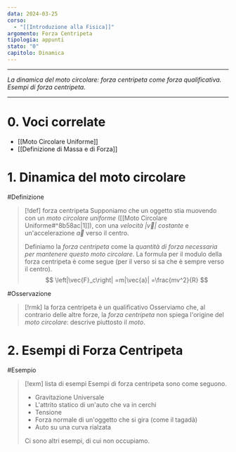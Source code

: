 ```yaml
---
data: 2024-03-25
corso:
  - "[[Introduzione alla Fisica]]"
argomento: Forza Centripeta
tipologia: appunti
stato: "0"
capitolo: Dinamica
---
```

- - -
*La dinamica del moto circolare: forza centripeta come forza qualificativa. Esempi di forza centripeta.*
- - -
# 0. Voci correlate
- [[Moto Circolare Uniforme]]
- [[Definizione di Massa e di Forza]]
# 1. Dinamica del moto circolare
#Definizione 
> [!def] forza centripeta
> Supponiamo che un oggetto stia muovendo con un *moto circolare uniforme* ([[Moto Circolare Uniforme#^8b58ac|1]]), con una *velocità $|\vec{v}|$ costante* e un'accelerazione $\vec{a}$ verso il centro.
> 
> Definiamo la *forza centripeta* come la *quantità di forza necessaria per mantenere questo moto circolare*. La formula per il modulo della forza centripeta è come segue (per il verso si sa che è sempre verso il centro).
> $$
> \left|\vec{F}_c\right| =m|\vec{a}| =\frac{mv^2}{R}
> $$

#Osservazione 
> [!rmk] la forza centripeta è un qualificativo
> Osserviamo che, al contrario delle altre forze, la *forza centripeta* non spiega l'origine del *moto circolare*: descrive piuttosto il *moto*.

# 2. Esempi di Forza Centripeta
#Esempio 
> [!exm] lista di esempi
> Esempi di forza centripeta sono come seguono.
> - Gravitazione Universale
> - L'attrito statico di un'auto che va in cerchi
> - Tensione
> - Forza normale di un'oggetto che si gira (come il tagadà)
> - Auto su una curva rialzata
> 
> Ci sono altri esempi, di cui non occupiamo.

